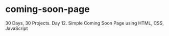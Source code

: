 # coming-soon-page
30 Days, 30 Projects. Day 12. Simple Coming Soon Page using HTML, CSS, JavaScript
